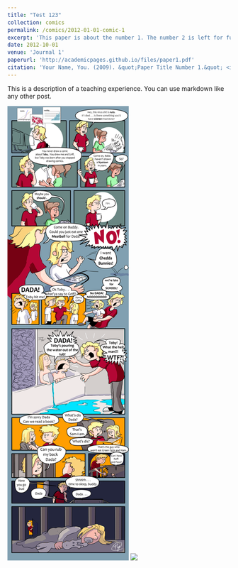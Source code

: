 ```yaml
---
title: "Test 123"
collection: comics
permalink: /comics/2012-01-01-comic-1
excerpt: 'This paper is about the number 1. The number 2 is left for future work.'
date: 2012-10-01
venue: 'Journal 1'
paperurl: 'http://academicpages.github.io/files/paper1.pdf'
citation: 'Your Name, You. (2009). &quot;Paper Title Number 1.&quot; <i>Journal 1</i>. 1(1).'
---
```


This is a description of a teaching experience. You can use markdown like any other post.

![](images\comics\nyetoon\nyetoon_TobyToon_6.5.20_final-1.png)
![](images\foo-bar-identity.jpg)
